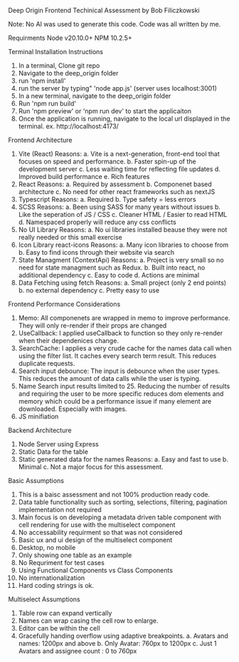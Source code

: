 Deep Origin Frontend Techinical Assessment
by Bob Filiczkowski

Note: No AI was used to generate this code. Code was all written by me.

Requirments
Node v20.10.0+
NPM 10.2.5+

Terminal Installation Instructions
1. In a terminal, Clone git repo
2. Navigate to the deep_origin folder
3. run 'npm install'
4. run the server by typing" 'node app.js' (server uses localhost:3001)
5. In a new terminal, navigate to the deep_origin folder
6. Run 'npm run build'
7. Run 'npm preview' or 'npm run dev' to start the applicaiton
7. Once the application is running, navigate to the local url displayed in the terminal.
   ex. http://localhost:4173/



Frontend Architecture
1. Vite (React)
  Reasons: 
     a. Vite is a next-generation, front-end tool that focuses on speed and performance.
     b. Faster spin-up of the development server
     c. Less waiting time for reflecting file updates
     d. Improved build performance
     e. Rich features
2. React
  Reasons:
    a. Required by assessment
    b. Componenet based architecture
    c. No need for other react frameworks such as nextJS
3. Typescript
  Reasons:
    a. Required
    b. Type safety = less errors
4. SCSS
  Reasons:
    a. Been using SASS for many years without issues
    b. Like the seperation of JS / CSS
    c. Cleaner HTML / Easier to read HTML
    d. Namespaced properly will reduce any css conflicts
5. No UI Library
  Reasons:
    a. No ui libraries installed beause they were not really needed or this small exercise
6. Icon Library react-icons
  Reasons:
    a. Many icon libraries to choose from
    b. Easy to find icons through their website via search
7. State Managment (ContextApi)
  Reasons:
    a. Project is very small so no need for state managment such as Redux.
    b. Built into react, no additional dependency
    c. Easy to code
    d. Actions are minimal
8. Data Fetching using fetch
  Reasons:
    a. Small project (only 2 end points)
    b. no external dependency
    c. Pretty easy to use

Frontend Performance Considerations
1. Memo: All componenets are wrapped in memo to improve performance. They will only re-render if their props are changed
2. UseCallback: I applied useCallback to function so they only re-render when their dependenices change.
3. SearchCache: I applies a very crude cache for the names data call when using the filter list. It caches every search term result. This reduces duplicate requests. 
4. Search input debounce: The input is debounce when the user types. This reduces the amount of data calls while the user is typing.
5. Name Search input results limited to 25. Reducing the number of results and requiring the user to be more specific reduces dom elements and memory which could be a performance issue if many element are downloaded. Especially with images.
6. JS minifiation

Backend Architecture
1. Node Server using Express
2. Static Data for the table
3. Static generated data for the names
  Reasons:
    a. Easy and fast to use
    b. Minimal
    c. Not a major focus for this assessment.

Basic Assumptions
 1. This is a baisc assessment and not 100% production ready code.
 2. Data table functionality such as sorting, selections, filtering, pagination implementation not required
 3. Main focus is on developing a metadata driven table component with cell rendering for use with the multiselect component
 4. No accessability requirment so that was not considered
 5. Basic ux and ui design of the multiselect component
 8. Desktop, no mobile
 9. Only showing one table as an example
 10. No Requriment for test cases
 11. Using Functional Components vs Class Components
 12. No internationalization
 13. Hard coding strings is ok.

Multiselect Assumptions
1. Table row can expand vertically
2. Names can wrap casing the cell row to enlarge.
3. Editor can be within the cell
4. Gracefully handing overflow using adaptive breakpoints. 
  a. Avatars and names: 1200px and above
  b. Only Avatar: 760px to 1200px
  c. Just 1 Avatars and assignee count : 0 to 760px